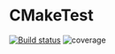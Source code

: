 # CMakeTest
[![Build status](https://ci.appveyor.com/api/projects/status/hpea8x8nnkx65v4q?svg=true)](https://ci.appveyor.com/project/ShuppaArtemii/cmaketest)
<img src="https://img.shields.io/coveralls/github/badges/shields"
            alt="coverage"></a>